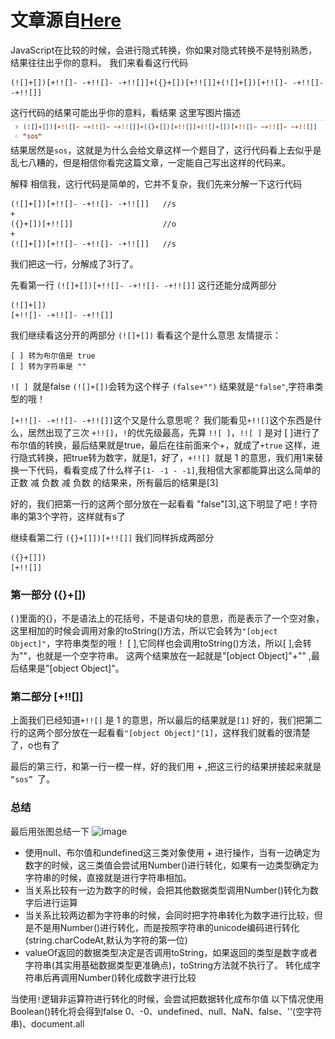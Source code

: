 # 文章源自[Here](https://blog.csdn.net/fe_dev/article/details/77369941)
JavaScript在比较的时候，会进行隐式转换，你如果对隐式转换不是特别熟悉，结果往往出乎你的意料。
我们来看看这行代码
```
(![]+[])[+!![]- -+!![]- -+!![]]+({}+[])[+!![]]+(![]+[])[+!![]- -+!![]- -+!![]]
```
这行代码的结果可能出乎你的意料，看结果
这里写图片描述
![image](https://github.com/leo0807/Web-Learner/blob/master/images/隐式转换.png)
结果居然是```sos```，这就是为什么会给文章这样一个题目了，这行代码看上去似乎是乱七八糟的，但是相信你看完这篇文章，一定能自己写出这样的代码来。

解释
相信我，这行代码是简单的，它并不复杂，我们先来分解一下这行代码
```
(![]+[])[+!![]- -+!![]- -+!![]]   //s
+  
({}+[])[+!![]]				      //o
+                
(![]+[])[+!![]- -+!![]- -+!![]]   //s
```
我们把这一行，分解成了3行了。

先看第一行
```(![]+[])[+!![]- -+!![]- -+!![]]```
这行还能分成两部分
```
(![]+[])		
[+!![]- -+!![]- -+!![]]
```
我们继续看这分开的两部分
```(![]+[])``` 看看这个是什么意思
友情提示：
```
[ ] 转为布尔值是 true
[ ] 转为字符串是 ""
```

```![ ] ```就是false
```(![]+[])```会转为这个样子 ```(false+"")``` 结果就是```"false"```,字符串类型的哦！

```[+!![]- -+!![]- -+!![]]```这个又是什么意思呢？
我们能看见``` +!![] ```这个东西是什么，居然出现了三次
```+!![]```，```!```的优先级最高，先算 ```!![ ]```，```!![ ]``` 是对 [ ]进行了布尔值的转换，最后结果就是true，最后在往前面来个+，就成了```+true``` 这样，进行隐式转换，把true转为数字，就是1，好了，```+!![] ```就是 1 的意思，我们用1来替换一下代码，看看变成了什么样子```[1- -1 - -1]```,我相信大家都能算出这么简单的正数 减 负数 减 负数 的结果来，所有最后的结果是[3]

好的，我们把第一行的这两个部分放在一起看看 "false"[3],这下明显了吧！字符串的第3个字符，这样就有s了

继续看第二行
```({}+[]])[+!![]]```
我们同样拆成两部分
```
({}+[]])
[+!![]]
```
### 第一部分 ({}+[])
( )里面的{}，不是语法上的花括号，不是语句块的意思，而是表示了一个空对象，这里相加的时候会调用对象的toString()方法，所以它会转为```"[object Object]"```，字符串类型的哦！
[ ],它同样也会调用toString()方法，所以[ ],会转为""，也就是一个空字符串。
这两个结果放在一起就是"[object Object]"+"" ,最后结果是"[object Object]"。

### 第二部分 [+!![]]
上面我们已经知道```+!![]``` 是 1 的意思，所以最后的结果就是```[1]```
好的，我们把第二行的这两个部分放在一起看看```"[object Object]"[1]```，这样我们就看的很清楚了，o也有了

最后的第三行，和第一行一模一样，好的我们用 + ,把这三行的结果拼接起来就是 ```“sos” ```了。

### 总结
最后用张图总结一下
![image](https://github.com/leo0807/Web-Learner/blob/master/images/隐式转换2.png)


- 使用null、布尔值和undefined这三类对象使用 + 进行操作，当有一边确定为数字的时候，这三类值会尝试用Number()进行转化，如果有一边类型确定为字符串的时候，直接就是进行字符串相加。
- 当关系比较有一边为数字的时候，会把其他数据类型调用Number()转化为数字后进行运算
- 当关系比较两边都为字符串的时候，会同时把字符串转化为数字进行比较，但是不是用Number()进行转化，而是按照字符串的unicode编码进行转化(string.charCodeAt,默认为字符的第一位)
- valueOf返回的数据类型决定是否调用toString，如果返回的类型是数字或者字符串(其实用基础数据类型更准确点)，toString方法就不执行了。 转化成字符串后再调用Number()转化成数字进行比较

当使用```!```逻辑非运算符进行转化的时候，会尝试把数据转化成布尔值
以下情况使用Boolean()转化将会得到false
0、-0、undefined、null、NaN、false、''(空字符串)、document.all

